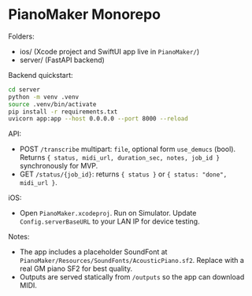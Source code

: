 # PianoMaker Monorepo

Folders:

- ios/ (Xcode project and SwiftUI app live in `PianoMaker/`)
- server/ (FastAPI backend)

Backend quickstart:

```bash
cd server
python -m venv .venv
source .venv/bin/activate
pip install -r requirements.txt
uvicorn app:app --host 0.0.0.0 --port 8000 --reload
```

API:

- POST `/transcribe` multipart: `file`, optional form `use_demucs` (bool). Returns `{ status, midi_url, duration_sec, notes, job_id }` synchronously for MVP.
- GET `/status/{job_id}`: returns `{ status }` or `{ status: "done", midi_url }`.

iOS:

- Open `PianoMaker.xcodeproj`. Run on Simulator. Update `Config.serverBaseURL` to your LAN IP for device testing.

Notes:

- The app includes a placeholder SoundFont at `PianoMaker/Resources/SoundFonts/AcousticPiano.sf2`. Replace with a real GM piano SF2 for best quality.
- Outputs are served statically from `/outputs` so the app can download MIDI.



